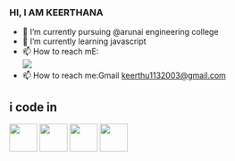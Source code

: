 ###  HI, I AM KEERTHANA
- 🔭 I’m currently pursuing @arunai engineering college
- 🌱 I’m currently learning javascript
- 📫 How to reach mE:<br> [<img src="https://img.shields.io/badge/LinkedIn-0077B5?style=for-the-badge&logo=linkedin&logoColor=white" />](https://www.linkedin.com/in/keerthana-panjatcharam-a9b309211/)
- 📫 How to reach me:Gmail keerthu1132003@gmail.com

## i code in 
   <img height="50" width="50" src="https://img.icons8.com/color/48/000000/bootstrap.png" />
   <img height="50" width="50" src="https://img.icons8.com/color/48/000000/python.png" />
   <img height="50" width="50" src="https://img.icons8.com/color/48/000000/html-5.png" />
   <img height="50" width="50" src="https://img.icons8.com/color/48/000000/css3.png" />
